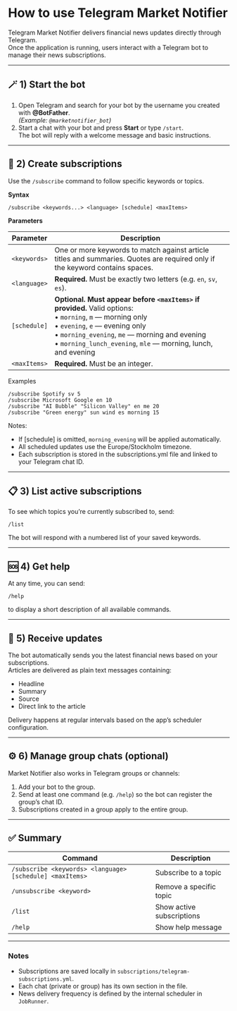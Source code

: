 # How to use Telegram Market Notifier

Telegram Market Notifier delivers financial news updates directly through Telegram.  
Once the application is running, users interact with a Telegram bot to manage their news subscriptions.

---

## 🪄 1) Start the bot

1. Open Telegram and search for your bot by the username you created with **@BotFather**.  
   *(Example: `@marketnotifier_bot`)*
2. Start a chat with your bot and press **Start** or type `/start`.  
   The bot will reply with a welcome message and basic instructions.

---

## 📰 2) Create subscriptions

Use the `/subscribe` command to follow specific keywords or topics.  

**Syntax**
```text
/subscribe <keywords...> <language> [schedule] <maxItems>
```

**Parameters**

| Parameter | Description |
|----------|-------------|
| `<keywords>` | One or more keywords to match against article titles and summaries. Quotes are required only if the keyword contains spaces. |
| `<language>` | **Required.** Must be exactly two letters (e.g. `en`, `sv`, `es`). |
| `[schedule]` | **Optional. Must appear before `<maxItems>` if provided.** Valid options:<br>• `morning`, `m` — morning only<br>• `evening`, `e` — evening only<br>• `morning_evening`, `me` — morning and evening<br>• `morning_lunch_evening`, `mle` — morning, lunch, and evening |
| `<maxItems>` | **Required.** Must be an integer. |


Examples
```text
/subscribe Spotify sv 5 
/subscribe Microsoft Google en 10 
/subscribe "AI Bubble" "Silicon Valley" en me 20 
/subscribe "Green energy" sun wind es morning 15
```

Notes:
* If [schedule] is omitted, `morning_evening` will be applied automatically.
* All scheduled updates use the Europe/Stockholm timezone.
* Each subscription is stored in the subscriptions.yml file and linked to your Telegram chat ID.

---

## 📋 3) List active subscriptions

To see which topics you’re currently subscribed to, send:
```text
/list
```

The bot will respond with a numbered list of your saved keywords.

---

## 🆘 4) Get help

At any time, you can send:
```text
/help
```

to display a short description of all available commands.

---

## 🔄 5) Receive updates

The bot automatically sends you the latest financial news based on your subscriptions.  
Articles are delivered as plain text messages containing:
- Headline
- Summary
- Source
- Direct link to the article

Delivery happens at regular intervals based on the app’s scheduler configuration.

---

## ⚙️ 6) Manage group chats (optional)

Market Notifier also works in Telegram groups or channels:
1. Add your bot to the group.
2. Send at least one command (e.g. `/help`) so the bot can register the group’s chat ID.
3. Subscriptions created in a group apply to the entire group.

---

## ✅ Summary

| Command | Description |
|----------|--------------|
| `/subscribe <keywords> <language> [schedule] <maxItems>` | Subscribe to a topic |
| `/unsubscribe <keyword>` | Remove a specific topic |
| `/list` | Show active subscriptions |
| `/help` | Show help message |

---

### Notes
- Subscriptions are saved locally in `subscriptions/telegram-subscriptions.yml`.
- Each chat (private or group) has its own section in the file.
- News delivery frequency is defined by the internal scheduler in `JobRunner`.
